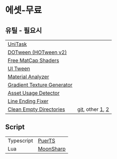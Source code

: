 # 에셋-무료



## 유틸 - 필요시

|                                                                                                                       |                                                                                                                                                                                                          |
| --------------------------------------------------------------------------------------------------------------------- | -------------------------------------------------------------------------------------------------------------------------------------------------------------------------------------------------------- |
| [UniTask](https://github.com/Cysharp/UniTask)                                                                         |                                                                                                                                                                                                          |
| [DOTween (HOTween v2)](https://assetstore.unity.com/packages/tools/animation/dotween-hotween-v2-27676)                |                                                                                                                                                                                                          |
| [Free MatCap Shaders](https://assetstore.unity.com/packages/vfx/shaders/free-matcap-shaders-8221)                     |                                                                                                                                                                                                          |
| [UI Tween](https://assetstore.unity.com/packages/tools/animation/ui-tween-38583)                                      |                                                                                                                                                                                                          |
| [Material Analyzer](https://assetstore.unity.com/packages/vfx/shaders/volumetric-light-beam-99888?locale=ko-KR)       |                                                                                                                                                                                                          |
| [Gradient Texture Generator](https://assetstore.unity.com/packages/tools/utilities/gradient-texture-generator-216180) |                                                                                                                                                                                                          |
| [Asset Usage Detector](https://assetstore.unity.com/packages/tools/utilities/asset-usage-detector-112837)             |                                                                                                                                                                                                          |
| [Line Ending Fixer](https://assetstore.unity.com/packages/tools/utilities/line-ending-fixer-229464)                   |                                                                                                                                                                                                          |
| [Clean Empty Directories](https://assetstore.unity.com/packages/tools/utilities/clean-empty-directories-24284)        | [git](https://github.com/muscly/UnityCleanEmptyDirectories), other [1](https://gist.github.com/liortal53/780075ddb17f9306ae32), [2](https://gist.github.com/mrwellmann/c9c6bc416143a58d734077ffe57179a3) |

## Script

|            |                                                          |
| ---------- | -------------------------------------------------------- |
| Typescript | [PuerTS](https://github.com/Tencent/puerts)              |
| Lua        | [MoonSharp](https://github.com/moonsharp-devs/moonsharp) |